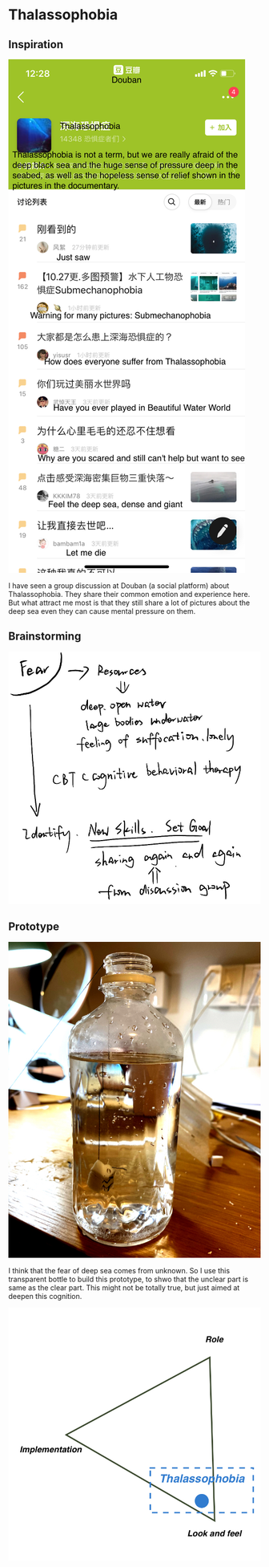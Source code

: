 # Thalassophobia

## Inspiration

![discussion](discussion.jpg)

I have seen a group discussion at Douban (a social platform) about Thalassophobia. They share their common emotion and experience here. But what attract me most is that they still share a lot of pictures about the deep sea even they can cause mental pressure on them.

## Brainstorming

![sea_sketch](sea_sketch.jpg)

## Prototype

![bottle](bottle.jpg)

I think that the fear of deep sea comes from unknown. So I use this transparent bottle to build this prototype, to shwo that the unclear part is same as the clear part. This might not be totally true, but just aimed at deepen this cognition.


![prototype5](prototype5.jpg)
